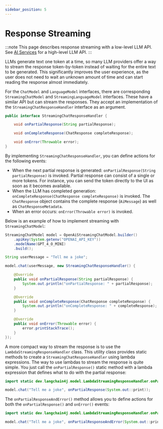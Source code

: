 ```yaml
---
sidebar_position: 5
---
```


# Response Streaming

:::note
This page describes response streaming with a low-level LLM API.
See [AI Services](/tutorials/ai-services#streaming) for a high-level LLM API.
:::

LLMs generate text one token at a time, so many LLM providers offer a way to stream the response
token-by-token instead of waiting for the entire text to be generated.
This significantly improves the user experience, as the user does not need to wait an unknown
amount of time and can start reading the response almost immediately.

For the `ChatModel` and `LanguageModel` interfaces, there are corresponding
`StreamingChatModel` and `StreamingLanguageModel` interfaces.
These have a similar API but can stream the responses.
They accept an implementation of the `StreamingChatResponseHandler` interface as an argument.

```java
public interface StreamingChatResponseHandler {

    void onPartialResponse(String partialResponse);

    void onCompleteResponse(ChatResponse completeResponse);

    void onError(Throwable error);
}
```

By implementing `StreamingChatResponseHandler`, you can define actions for the following events:
- When the next partial response is generated: `onPartialResponse(String partialResponse)` is invoked.
Partial response can consist of a single or more tokens.
For instance, you can send the token directly to the UI as soon as it becomes available.
- When the LLM has completed generation: `onCompleteResponse(ChatResponse completeResponse)` is invoked.
The `ChatResponse` object contains the complete response (`AiMessage`) as well as `ChatResponseMetadata`.
- When an error occurs: `onError(Throwable error)` is invoked.

Below is an example of how to implement streaming with `StreamingChatModel`:
```java
StreamingChatModel model = OpenAiStreamingChatModel.builder()
    .apiKey(System.getenv("OPENAI_API_KEY"))
    .modelName(GPT_4_O_MINI)
    .build();

String userMessage = "Tell me a joke";

model.chat(userMessage, new StreamingChatResponseHandler() {

    @Override
    public void onPartialResponse(String partialResponse) {
        System.out.println("onPartialResponse: " + partialResponse);
    }

    @Override
    public void onCompleteResponse(ChatResponse completeResponse) {
        System.out.println("onCompleteResponse: " + completeResponse);
    }

    @Override
    public void onError(Throwable error) {
        error.printStackTrace();
    }
});
```

A more compact way to stream the response is to use the `LambdaStreamingResponseHandler` class.
This utility class provides static methods to create a `StreamingChatResponseHandler` using lambda expressions.
The way to use lambdas to stream the response is quite simple. 
You just call the `onPartialResponse()` static method with a lambda expression that defines what to do with the partial response:

```java
import static dev.langchain4j.model.LambdaStreamingResponseHandler.onPartialResponse;

model.chat("Tell me a joke", onPartialResponse(System.out::print));
```

The `onPartialResponseAndError()` method allows you to define actions for both
the `onPartialResponse()` and `onError()` events:

```java
import static dev.langchain4j.model.LambdaStreamingResponseHandler.onPartialResponseAndError;

model.chat("Tell me a joke", onPartialResponseAndError(System.out::print, Throwable::printStackTrace));
```
